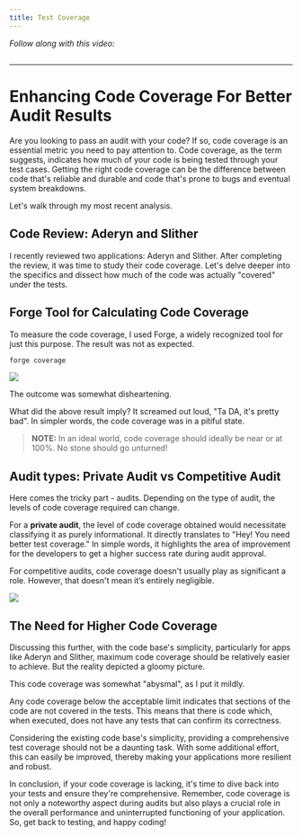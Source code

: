 ```yaml
---
title: Test Coverage
---
```


_Follow along with this video:_

## 

---

# Enhancing Code Coverage For Better Audit Results

Are you looking to pass an audit with your code? If so, code coverage is an essential metric you need to pay attention to. Code coverage, as the term suggests, indicates how much of your code is being tested through your test cases. Getting the right code coverage can be the difference between code that's reliable and durable and code that's prone to bugs and eventual system breakdowns.

Let's walk through my most recent analysis.

## Code Review: Aderyn and Slither

I recently reviewed two applications: Aderyn and Slither. After completing the review, it was time to study their code coverage.
Let's delve deeper into the specifics and dissect how much of the code was actually "covered" under the tests.

## Forge Tool for Calculating Code Coverage

To measure the code coverage, I used Forge, a widely recognized tool for just this purpose. The result was not as expected.

```bash
forge coverage
```

![](https://cdn.videotap.com/H1yW7XuzYltnhAiHdcLP-13.37.png)

The outcome was somewhat disheartening.

What did the above result imply? It screamed out loud, "Ta DA, it's pretty bad". In simpler words, the code coverage was in a pitiful state.

> **NOTE:** In an ideal world, code coverage should ideally be near or at 100%. No stone should go unturned!

## Audit types: Private Audit vs Competitive Audit

Here comes the tricky part - audits. Depending on the type of audit, the levels of code coverage required can change.

For a **private audit**, the level of code coverage obtained would necessitate classifying it as purely informational. It directly translates to "Hey! You need better test coverage." In simple words, it highlights the area of improvement for the developers to get a higher success rate during audit approval.

For competitive audits, code coverage doesn't usually play as significant a role. However, that doesn't mean it’s entirely negligible.

![](https://cdn.videotap.com/9BEXZYZjamdFNyvfe0tl-28.8.png)

## The Need for Higher Code Coverage

Discussing this further, with the code base's simplicity, particularly for apps like Aderyn and Slither, maximum code coverage should be relatively easier to achieve. But the reality depicted a gloomy picture.

This code coverage was somewhat "abysmal", as I put it mildly.

Any code coverage below the acceptable limit indicates that sections of the code are not covered in the tests. This means that there is code which, when executed, does not have any tests that can confirm its correctness.

Considering the existing code base's simplicity, providing a comprehensive test coverage should not be a daunting task. With some additional effort, this can easily be improved, thereby making your applications more resilient and robust.

In conclusion, if your code coverage is lacking, it's time to dive back into your tests and ensure they're comprehensive. Remember, code coverage is not only a noteworthy aspect during audits but also plays a crucial role in the overall performance and uninterrupted functioning of your application. So, get back to testing, and happy coding!
